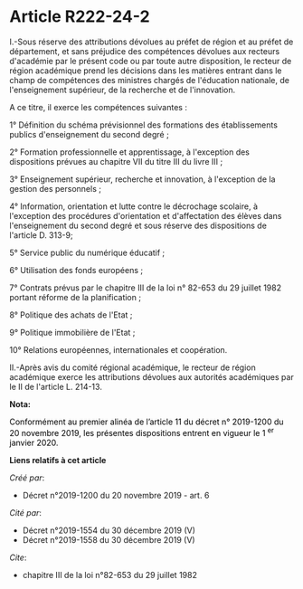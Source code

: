 # Article R222-24-2

I.-Sous réserve des attributions dévolues au préfet de région et au préfet de département, et sans préjudice des compétences
dévolues aux recteurs d'académie par le présent code ou par toute autre disposition, le recteur de région académique prend
les décisions dans les matières entrant dans le champ de compétences des ministres chargés de l'éducation nationale, de
l'enseignement supérieur, de la recherche et de l'innovation. 

A ce titre, il exerce les compétences suivantes :

1° Définition du schéma prévisionnel des formations des établissements publics d'enseignement du second degré ;

2° Formation professionnelle et apprentissage, à l'exception des dispositions prévues au chapitre VII du titre III du livre
III ;

3° Enseignement supérieur, recherche et innovation, à l'exception de la gestion des personnels ;

4° Information, orientation et lutte contre le décrochage scolaire, à l'exception des procédures d'orientation et
d'affectation des élèves dans l'enseignement du second degré et sous réserve des dispositions de l'article D. 313-9;

5° Service public du numérique éducatif ;

6° Utilisation des fonds européens ;

7° Contrats prévus par le chapitre III de la loi n° 82-653 du 29 juillet 1982 portant réforme de la planification ;

8° Politique des achats de l'Etat ;

9° Politique immobilière de l'Etat ;

10° Relations européennes, internationales et coopération.

II.-Après avis du comité régional académique, le recteur de région académique exerce les attributions dévolues aux autorités
académiques par le II de l'article L. 214-13.

**Nota:**

<font color="black">Conformément au premier alinéa de l’article 11 du décret n° 2019-1200 du 20 novembre 2019, les présentes
dispositions entrent en vigueur le 1
    <sup>er</sup> janvier 2020.</font>

**Liens relatifs à cet article**

_Créé par_:

  - Décret n°2019-1200 du 20 novembre 2019 - art. 6

_Cité par_:

  - Décret n°2019-1554 du 30 décembre 2019 (V)
  - Décret n°2019-1558 du 30 décembre 2019 (V)

_Cite_:

  - chapitre III de la loi n°82-653 du 29 juillet 1982
